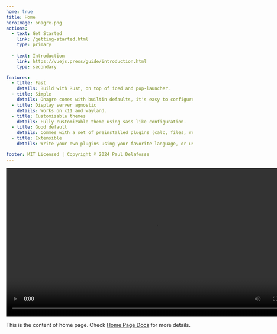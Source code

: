 ```yaml
---
home: true
title: Home
heroImage: onagre.png
actions:
  - text: Get Started
    link: /getting-started.html
    type: primary
    
  - text: Introduction
    link: https://vuejs.press/guide/introduction.html
    type: secondary

features:
  - title: Fast
    details: Build with Rust, on top of iced and pop-launcher.
  - title: Simple
    details: Onagre comes with builtin defaults, it's easy to configure, easy to extend.
  - title: Display server agnostic
    details: Works on x11 and wayland.
  - title: Customizable themes
    details: Fully customizable theme using sass like configuration.
  - title: Good default
    details: Commes with a set of preinstalled plugins (calc, files, recent, terminal, desktop entries, find, pulse, scripts, web, etc).
  - title: Extensible
    details: Write your own plugins using your favorite language, or use plugins from the community. 

footer: MIT Licensed | Copyright © 2024 Paul Delafosse
---
```


<video width="800" controls>
  <source src="/onagre-export.webm" type="video/mp4">
</video>

This is the content of home page. Check [Home Page Docs][default-theme-home] for more details.

[default-theme-home]: https://vuejs.press/reference/default-theme/frontmatter.html#home-page
